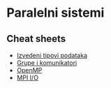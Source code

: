 # Paralelni sistemi

## Cheat sheets

- [Izvedeni tipovi podataka](IzvedeniTipovi.md)
- [Grupe i komunikatori](Grupe.md)
- [OpenMP](OpenMP.md)
- [MPI I/O](MPIFiles.md)
